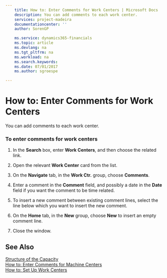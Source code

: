 ```yaml
---
    title: How to: Enter Comments for Work Centers | Microsoft Docs
    description: You can add comments to each work center.
    services: project-madeira
    documentationcenter: ''
    author: SorenGP

    ms.service: dynamics365-financials
    ms.topic: article
    ms.devlang: na
    ms.tgt_pltfrm: na
    ms.workload: na
    ms.search.keywords:
    ms.date: 07/01/2017
    ms.author: sgroespe

---
```

# How to: Enter Comments for Work Centers
You can add comments to each work center.  
  
### To enter comments for work centers  
  
1.  In the **Search** box, enter **Work Centers**, and then choose the related link.  
  
2.  Open the relevant **Work Center** card from the list.  
  
3.  On the **Navigate** tab, in the **Work Ctr.** group, choose **Comments**.  
  
4.  Enter a comment in the **Comment** field, and possibly a date in the **Date** field if you want the comment to be time related.  
  
5.  To insert a new comment between existing comment lines, select the line below which you want to insert the new comment.  
  
6.  On the **Home** tab, in the **New** group, choose **New** to insert an empty comment line.  
  
7.  Close the window.  
  
## See Also  
 [Structure of the Capacity](../structure-of-the-capacity.md)   
 [How to: Enter Comments for Machine Centers](../how-to-enter-comments-for-machine-centers.md)   
 [How to: Set Up Work Centers](../how-to-set-up-work-centers.md)